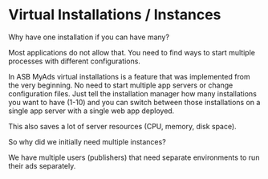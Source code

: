 # Virtual Installations / Instances #

Why have one installation if you can have many?

Most applications do not allow that. You need to find ways to start multiple processes with different configurations.

In ASB MyAds virtual installations is a feature that was implemented from the very beginning. No need to start multiple app servers or change configuration files. Just tell the installation manager how many installations you want to have (1-10) and you can switch between those installations on a single app server with a single web app deployed.

This also saves a lot of server resources (CPU, memory, disk space).

So why did we initially need multiple instances?

We have multiple users (publishers) that need separate environments to run their ads separately.